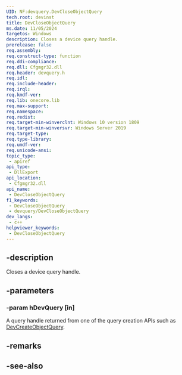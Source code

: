```yaml
---
UID: NF:devquery.DevCloseObjectQuery
tech.root: devinst
title: DevCloseObjectQuery
ms.date: 11/05/2024
targetos: Windows
description: Closes a device query handle.
prerelease: false
req.assembly: 
req.construct-type: function
req.ddi-compliance: 
req.dll: Cfgmgr32.dll
req.header: devquery.h
req.idl: 
req.include-header: 
req.irql: 
req.kmdf-ver: 
req.lib: onecore.lib
req.max-support: 
req.namespace: 
req.redist: 
req.target-min-winverclnt: Windows 10 version 1809
req.target-min-winversvr: Windows Server 2019
req.target-type: 
req.type-library: 
req.umdf-ver: 
req.unicode-ansi: 
topic_type:
 - apiref
api_type:
 - DllExport
api_location:
 - Cfgmgr32.dll
api_name:
 - DevCloseObjectQuery
f1_keywords:
 - DevCloseObjectQuery
 - devquery/DevCloseObjectQuery
dev_langs:
 - c++
helpviewer_keywords:
 - DevCloseObjectQuery
---
```


## -description

Closes a device query handle.

## -parameters

### -param hDevQuery [in]

A query handle returned from one of the query creation APIs such as [DevCreateObjectQuery](nf-devquery-devcreateobjectquery.md).

## -remarks

## -see-also

